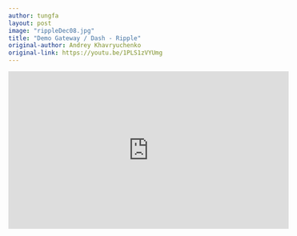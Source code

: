 ```yaml
---
author: tungfa
layout: post
image: "rippleDec08.jpg"
title: "Demo Gateway / Dash - Ripple"
original-author: Andrey Khavryuchenko
original-link: https://youtu.be/1PLS1zVYUmg
---
```


<iframe width="560" height="315" src="https://www.youtube.com/embed/1PLS1zVYUmg" frameborder="0" gesture="media" allow="encrypted-media" allowfullscreen></iframe>
